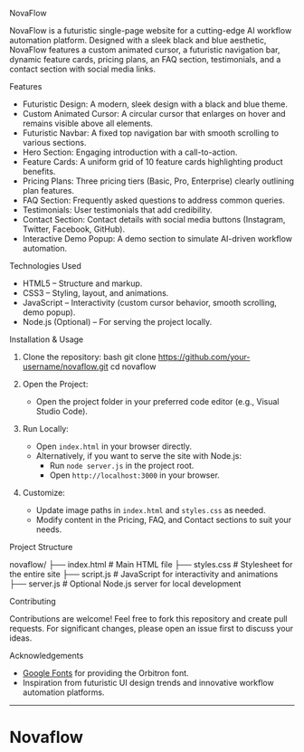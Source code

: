 NovaFlow

NovaFlow is a futuristic single-page website for a cutting-edge AI workflow automation platform. Designed with a sleek black and blue aesthetic, NovaFlow features a custom animated cursor, a futuristic navigation bar, dynamic feature cards, pricing plans, an FAQ section, testimonials, and a contact section with social media links.

Features

- Futuristic Design: A modern, sleek design with a black and blue theme.
- Custom Animated Cursor: A circular cursor that enlarges on hover and remains visible above all elements.
- Futuristic Navbar: A fixed top navigation bar with smooth scrolling to various sections.
- Hero Section: Engaging introduction with a call-to-action.
- Feature Cards: A uniform grid of 10 feature cards highlighting product benefits.
- Pricing Plans: Three pricing tiers (Basic, Pro, Enterprise) clearly outlining plan features.
- FAQ Section: Frequently asked questions to address common queries.
- Testimonials: User testimonials that add credibility.
- Contact Section: Contact details with social media buttons (Instagram, Twitter, Facebook, GitHub).
- Interactive Demo Popup: A demo section to simulate AI-driven workflow automation.

Technologies Used

- HTML5 – Structure and markup.
- CSS3 – Styling, layout, and animations.
- JavaScript – Interactivity (custom cursor behavior, smooth scrolling, demo popup).
- Node.js (Optional) – For serving the project locally.

 Installation & Usage

1. Clone the repository:
   bash
   git clone https://github.com/your-username/novaflow.git
   cd novaflow
   

2. Open the Project:
   - Open the project folder in your preferred code editor (e.g., Visual Studio Code).

3. Run Locally:
   - Open `index.html` in your browser directly.
   - Alternatively, if you want to serve the site with Node.js:
     - Run `node server.js` in the project root.
     - Open `http://localhost:3000` in your browser.

4. Customize:
   - Update image paths in `index.html` and `styles.css` as needed.
   - Modify content in the Pricing, FAQ, and Contact sections to suit your needs.

 Project Structure


novaflow/
├── index.html        # Main HTML file
├── styles.css        # Stylesheet for the entire site
├── script.js         # JavaScript for interactivity and animations
├── server.js         # Optional Node.js server for local development


 Contributing

Contributions are welcome! Feel free to fork this repository and create pull requests. For significant changes, please open an issue first to discuss your ideas.



 Acknowledgements

- [Google Fonts](https://fonts.google.com/) for providing the Orbitron font.
- Inspiration from futuristic UI design trends and innovative workflow automation platforms.

---

# Novaflow
